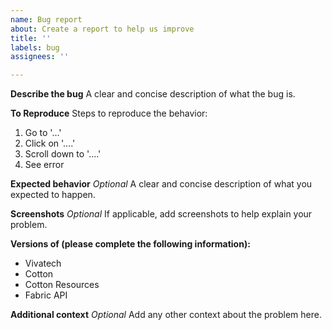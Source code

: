 ```yaml
---
name: Bug report
about: Create a report to help us improve
title: ''
labels: bug
assignees: ''

---
```


**Describe the bug**
A clear and concise description of what the bug is.

**To Reproduce**
Steps to reproduce the behavior:
1. Go to '...'
2. Click on '....'
3. Scroll down to '....'
4. See error

**Expected behavior** *Optional*
A clear and concise description of what you expected to happen.

**Screenshots** *Optional*
If applicable, add screenshots to help explain your problem.

**Versions of (please complete the following information):**
 - Vivatech 
 - Cotton
 - Cotton Resources
 - Fabric API

**Additional context** *Optional*
Add any other context about the problem here.
